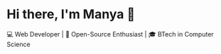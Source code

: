 # Hi there, I'm Manya 👋
💻 Web Developer | 🚀 Open-Source Enthusiast | 🎓 BTech in Computer Science
<!--
### 🛠 Tech Stack
![Python](https://img.shields.io/badge/Python-3776AB?style=for-the-badge&logo=python&logoColor=white)
![Java](https://img.shields.io/badge/Java-ED8B00?style=for-the-badge&logo=java&logoColor=white)
![Django](https://img.shields.io/badge/Django-092E20?style=for-the-badge&logo=django&logoColor=white)
![Machine Learning](https://img.shields.io/badge/Machine%20Learning-44D?style=for-the-badge&logo=scikit-learn&logoColor=white)

### 🚀 Notable Projects
- [Galactic Defender](https://github.com/yourusername/galactic-defender): A space shooting game developed in Python.
- [Movie Recommendation System](https://github.com/yourusername/movie-recommender): A machine learning project that recommends movies based on user input.
- [AI-powered Personal Assistant](https://github.com/yourusername/ai-assistant): Built for the Smart India Hackathon, focusing on emotional intelligence.

### 📊 GitHub Stats
![Your Name's GitHub stats](https://github-readme-stats.vercel.app/api?username=yourusername&show_icons=true&theme=radical)

### Connect with me 🌍
[![LinkedIn](https://img.shields.io/badge/-LinkedIn-blue?style=for-the-badge&logo=LinkedIn&logoColor=white)](https://www.linkedin.com/in/yourusername)
[![Twitter](https://img.shields.io/badge/-Twitter-blue?style=for-the-badge&logo=Twitter&logoColor=white)](https://twitter.com/yourusername)


https://www.hackerrank.com/profile/nksmanya
https://leetcode.com/u/nksmanya/
https://www.codechef.com/users/nksmanya
-->
<!--
**nksmanya/nksmanya** is a ✨ _special_ ✨ repository because its `README.md` (this file) appears on your GitHub profile.

Here are some ideas to get you started:

- 🔭 I’m currently working on ...
- 🌱 I’m currently learning ...
- 👯 I’m looking to collaborate on ...
- 🤔 I’m looking for help with ...
- 💬 Ask me about ...
- 📫 How to reach me: ...
- 😄 Pronouns: ...
- ⚡ Fun fact: ...
-->
<!--

![](https://visitcount.itsvg.in/api?id=multiverseweb&icon=2&color=0)


<div style="font-family:verdana;">
<h2 align="center">Hey! <img src="https://gifdb.com/images/high/cute-wave-emoji-hand-59s88kk0zj3xho40.gif" style="height:25px;" height="25"/> I'm Tejas Gupta.</h2>
  <img src="https://readme-typing-svg.demolab.com/?lines=A Tech%20enthusiast%20from%20India.;With 4+%2B%20years%20of%20coding%20experience.&font=Fira%20Code&center=true&width=1000&height=45&color=ffffff&vCenter=true&pause=1000&size=25" />




## 💫 About Me

- 🎓 Pursuing my `Bachelor's` in `Computer Science & Business Systems` from `Bharati Vidyapeeth (DU) College of Engineering`, Pune, India.

- 🌱 I’m currently exploring **Machine Learning**.

- 👨‍💻 Ask me about **Web Development, Python, UI/UX Designing**.

- 🪐 Fun fact: **I'm a space enthusiast and an astrophotographer!**

- 📫 See what else I do & feel free to connect with me here:

<div align="center">

<a href= "https://tejasgupta.netlify.app/"> ![Portfolio](https://img.shields.io/badge/Portfolio-ffbf00?style=for-the-badge)</a>
<a href="https://astrotejas.notion.site/Tejas-Astrophile-97fd4bdfd75d4850bd70fd9eef3809cd">![Notion](https://img.shields.io/badge/JOURNAL-%231b1c27.svg?style=for-the-badge)</a>
<a href= "https://leetcode.com/tejas-gupta/"> ![LeetCode](https://img.shields.io/badge/LeetCode-000000?style=for-the-badge&logo=LeetCode&logoColor=#d16c06)</a>
<a href="https://www.hackerrank.com/profile/tejas_codes">![Hackerrank](https://img.shields.io/badge/-Hackerrank-2EC866?style=for-the-badge&logo=HackerRank&logoColor=white) </a>
<a href="https://www.linkedin.com/in/tejascodes/" target="blank">![Linkedin](https://img.shields.io/badge/LinkedIn-0077B5?style=for-the-badge&logo=linkedin&logoColor=white)</a>
<a href="https://instagram.com/tejasgupta._" target="blank">![Instagram](https://img.shields.io/badge/Instagram-E4405F?style=for-the-badge&logo=instagram&logoColor=white)</a>
<a href= "https://tejas-links.netlify.app/"> ![Linktree](https://img.shields.io/badge/Other%20Links-teal?style=for-the-badge) </a>

</div>

## 🚀 Tech Stack
<details> 
 <summary>(Click to expand)</summary>

#### ⚡ Languages
![Python](https://img.shields.io/badge/Python-FFD43B?style=for-the-badge&logo=python&logoColor=blue) 
![HTML5](https://img.shields.io/badge/HTML5-E34F26?style=for-the-badge&logo=html5&logoColor=white) 
![CSS3](https://img.shields.io/badge/CSS3-1572B6?style=for-the-badge&logo=css3&logoColor=white)
![JavaScript](https://img.shields.io/badge/JavaScript-323330?style=for-the-badge&logo=javascript&logoColor=F7DF1E) 
![C](	https://img.shields.io/badge/C-00599C?style=for-the-badge&logo=c&logoColor=white) 
![C++](https://img.shields.io/badge/C%2B%2B-00599C?style=for-the-badge&logo=c%2B%2B&logoColor=white)
![Markdown](https://img.shields.io/badge/markdown-%23000000.svg?style=for-the-badge&logo=markdown&logoColor=white)
![Shell Script](https://img.shields.io/badge/shell_script-%23121011.svg?style=for-the-badge&logo=gnu-bash&logoColor=white)
#### ✳️ Libraries

![NumPy](https://img.shields.io/badge/numpy-%23013243.svg?style=for-the-badge&logo=numpy&logoColor=white)
![Pandas](https://img.shields.io/badge/pandas-%23150458.svg?style=for-the-badge&logo=pandas&logoColor=white)
![scikit-learn](https://img.shields.io/badge/scikit--learn-%23F7931E.svg?style=for-the-badge&logo=scikit-learn&logoColor=white)
![TensorFlow](https://img.shields.io/badge/TensorFlow-%23FF6F00.svg?style=for-the-badge&logo=TensorFlow&logoColor=white)
![Matplotlib](https://img.shields.io/badge/Matplotlib-%23ffffff.svg?style=for-the-badge&logo=Matplotlib&logoColor=black)
![Seaborn](https://img.shields.io/badge/Seaborn-%2363a4a6.svg?style=for-the-badge&logo=Seaborn&logoColor=black)
![Plotly](https://img.shields.io/badge/Plotly-%233F4F75.svg?style=for-the-badge&logo=plotly&logoColor=white)
![Tkinter](https://img.shields.io/badge/Tkinter-blue?style=for-the-badge&logo=python&logoColor=white) 


#### 🧩 Tools & Platforms

<a href="https://github.com/multiverseweb" target="blank"> ![GitHub](https://img.shields.io/badge/GitHub-100000?style=for-the-badge&logo=github&logoColor=white)</a>
![Github Pages](https://img.shields.io/badge/github%20pages-121013?style=for-the-badge&logo=github&logoColor=white)
![Git](https://img.shields.io/badge/git-%23F05033.svg?style=for-the-badge&logo=git&logoColor=white)
![Vercel](https://img.shields.io/badge/vercel-%23000000.svg?style=for-the-badge&logo=vercel&logoColor=white)
![Netlify](https://img.shields.io/badge/netlify-%23000000.svg?style=for-the-badge&logo=netlify&logoColor=#00C7B7) 
![Jupyter Notebook](https://img.shields.io/badge/jupyter-0e1726?style=for-the-badge&logo=jupyter&logoColor=#f2770e)
<a href="https://replit.com/@Tejas7Gupta">![Replit](https://img.shields.io/badge/Replit-0e1726?style=for-the-badge&logo=Replit&logoColor=f7640b)</a>
![VS Code](https://img.shields.io/badge/Visual_Studio_Code-0078D4?style=for-the-badge&logo=visual%20studio%20code&logoColor=white) 
![Colab](https://img.shields.io/badge/Colab-2c2e35?style=for-the-badge&logo=googlecolab&color=525252) 
![Lucidchart](https://img.shields.io/badge/Lucidchart-orange?style=for-the-badge) 
![Figma](https://img.shields.io/badge/Figma-2c2e35?style=for-the-badge&logo=figma&logoColor=white) 
![Canva](https://img.shields.io/badge/Canva-%2300C4CC.svg?&style=for-the-badge&logo=Canva&logoColor=white)
![Blender](https://img.shields.io/badge/blender-%23F5792A.svg?style=for-the-badge&logo=blender&logoColor=white)
![Adobe Lightroom](https://img.shields.io/badge/Adobe%20Lightroom-31A8FF?style=for-the-badge&logo=Adobe%20Lightroom&logoColor=black) 
![Adobe Photoshop](https://img.shields.io/badge/Adobe%20Photoshop-31A8FF?style=for-the-badge&logo=Adobe%20Photoshop&logoColor=black) 
![Notion](https://img.shields.io/badge/Notion-%23000000.svg?style=for-the-badge&logo=notion&logoColor=white)
![Power Point](https://img.shields.io/badge/Microsoft_PowerPoint-B7472A?style=for-the-badge&logo=microsoft-powerpoint&logoColor=white)
![Microsoft Excel](https://img.shields.io/badge/Microsoft_Excel-217346?style=for-the-badge&logo=microsoft-excel&logoColor=white)
![MS Word](https://img.shields.io/badge/Microsoft_Word-2B579A?style=for-the-badge&logo=microsoft-word&logoColor=white)

#### 📒 Database

![MySQL](https://img.shields.io/badge/MySQL-005C84?style=for-the-badge&logo=mysql&logoColor=white) 
![MongoDB](https://img.shields.io/badge/MongoDB-%234ea94b.svg?style=for-the-badge&logo=mongodb&logoColor=white)

#### 🖥 OS

![Windows](https://img.shields.io/badge/Windows-0078D6?style=for-the-badge&logo=windows&logoColor=white) 
<img align="right" alt="Coding" height="40px" width="50px" src="https://www.giantbomb.com/a/uploads/scale_medium/3/34651/3407473-90scomputer.gif">
<br/>
</details>



<h2>:octocat: GitHub Analytics</h2>

  <div align="center">
   
   
<img align="center" height="155em" src="https://github-readme-streak-stats.herokuapp.com/?user=multiverseweb&theme=react&hide_border=true">
<img align="center" width="600em" src="https://github-profile-summary-cards.vercel.app/api/cards/profile-details?username=multiverseweb&theme=react" alt="Graph of Commits" />
<img align="center" width="600em" src="https://github-readme-activity-graph.vercel.app/graph?username=multiverseweb&bg_color=1F222E&color=F8D866&line=02d6d9&point=03a1a3&area=true&hide_border=true">
</div>


## 🔰 Top Repositories
   <p align="center">
  
    <a href="https://github.com/multiverseweb/CodeIt"> <img width="270" src="https://denvercoder1-github-readme-stats.vercel.app/api/pin/?username=multiverseweb&repo=CodeIt&theme=react&bg_color=1F222E&title_color=F8D866&hide_border=true&icon_color=F8D866&show_icons=true" alt="Coedit">
    </a>
    
    <a href="https://github.com/multiverseweb/Dataverse"> <img width="270" src="https://denvercoder1-github-readme-stats.vercel.app/api/pin/?username=multiverseweb&repo=Dataverse&theme=react&bg_color=1F222E&title_color=F8D866&hide_border=true&icon_color=F8D866&show_icons=true" alt="Dataverse">
    </a>
    
    <a href="https://github.com/multiverseweb/house"> <img width="270" src="https://denvercoder1-github-readme-stats.vercel.app/api/pin/?username=multiverseweb&repo=house&theme=react&bg_color=1F222E&title_color=F8D866&hide_border=true&icon_color=F8D866&show_icons=true" alt="House">
    </a>
  </p>     




<img align="middle" alt="Coding" height="30px" width="100%" src="https://static.wixstatic.com/media/7cc7f0_5ae315a9df234f719ad859c1ae3c2b7d~mv2.gif"/>

</div>

<div align="center" style= "display: block;">

`
Tejas°
`

</div>

<!--

<img align="left" alt="html" height="40px" src="https://github.com/gilbarbara/logos/blob/main/logos/html-5.svg">
<img align="left" alt="html" height="40px" src="https://github.com/gilbarbara/logos/blob/main/logos/css-3.svg">
<img align="left" alt="html" height="40px" src="https://github.com/gilbarbara/logos/blob/main/logos/javascript.svg">
<img align="left" alt="html" height="40px" src="https://github.com/gilbarbara/logos/blob/main/logos/python.svg">
<img align="left" alt="html" height="40px" src="https://github.com/gilbarbara/logos/blob/main/logos/c-plusplus.svg">
<img align="left" alt="html" height="40px" src="https://github.com/gilbarbara/logos/blob/main/logos/c.svg">
<img align="left" alt="html" height="40px" src="https://github.com/gilbarbara/logos/blob/main/logos/markdown.svg">
<img align="left" alt="html" height="40px" src="https://github.com/gilbarbara/logos/blob/main/logos/bash-icon.svg">
<img align="left" alt="html" height="40px" src="https://github.com/gilbarbara/logos/blob/main/logos/numpy.svg">
<img align="left" alt="html" height="40px" src="https://github.com/gilbarbara/logos/blob/main/logos/pandas.svg">
<img align="left" alt="html" height="40px" src="https://github.com/gilbarbara/logos/blob/main/logos/matplotlib-icon.svg">
<img align="left" alt="html" height="40px" src="https://github.com/gilbarbara/logos/blob/main/logos/github-icon.svg">
<img align="left" alt="html" height="40px" src="https://github.com/gilbarbara/logos/blob/main/logos/git-icon.svg">
<img align="left" alt="html" height="40px" src="https://github.com/gilbarbara/logos/blob/main/logos/netlify-icon.svg">
<img align="left" alt="html" height="40px" src="https://github.com/gilbarbara/logos/blob/main/logos/jupyter.svg">
<img align="left" alt="html" height="40px" src="https://github.com/gilbarbara/logos/blob/main/logos/replit-icon.svg">

-->

